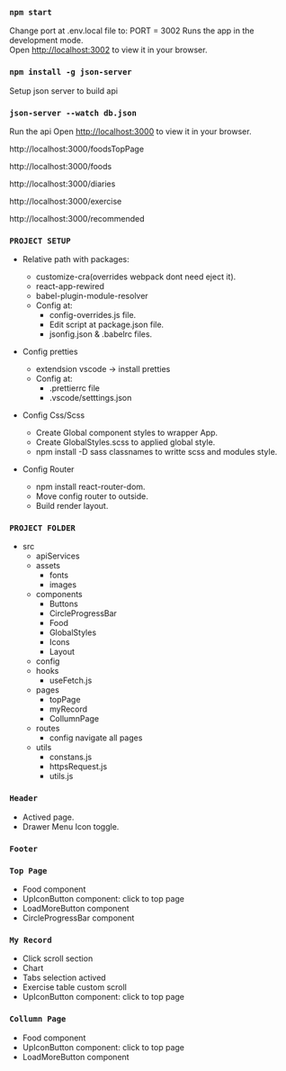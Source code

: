 ### `npm start`

Change port at .env.local file to: PORT = 3002
Runs the app in the development mode.\
Open [http://localhost:3002](http://localhost:3002) to view it in your browser.

### `npm install -g json-server`

Setup json server to build api

### `json-server --watch db.json`

Run the api
Open [http://localhost:3000](http://localhost:3000) to view it in your browser.

http://localhost:3000/foodsTopPage

http://localhost:3000/foods

http://localhost:3000/diaries

http://localhost:3000/exercise

http://localhost:3000/recommended

### `PROJECT SETUP`

- Relative path with packages:

  - customize-cra(overrides webpack dont need eject it).
  - react-app-rewired
  - babel-plugin-module-resolver
  - Config at:
    - config-overrides.js file.
    - Edit script at package.json file.
    - jsonfig.json & .babelrc files.

- Config pretties

  - extendsion vscode -> install pretties
  - Config at:
    - .prettierrc file
    - .vscode/setttings.json

- Config Css/Scss

  - Create Global component styles to wrapper App.
  - Create GlobalStyles.scss to applied global style.
  - npm install -D sass classnames to writte scss and modules style.

- Config Router
  - npm install react-router-dom.
  - Move config router to outside.
  - Build render layout.

### `PROJECT FOLDER`

- src
  - apiServices
  - assets
    - fonts
    - images
  - components
    - Buttons
    - CircleProgressBar
    - Food
    - GlobalStyles
    - Icons
    - Layout
  - config
  - hooks
    - useFetch.js
  - pages
    - topPage
    - myRecord
    - CollumnPage
  - routes
    - config navigate all pages
  - utils
    - constans.js
    - httpsRequest.js
    - utils.js

### `Header`

- Actived page.
- Drawer Menu Icon toggle.

### `Footer`

### `Top Page`

- Food component
- UpIconButton component: click to top page
- LoadMoreButton component
- CircleProgressBar component

### `My Record`

- Click scroll section
- Chart
- Tabs selection actived
- Exercise table custom scroll
- UpIconButton component: click to top page

### `Collumn Page`

- Food component
- UpIconButton component: click to top page
- LoadMoreButton component
